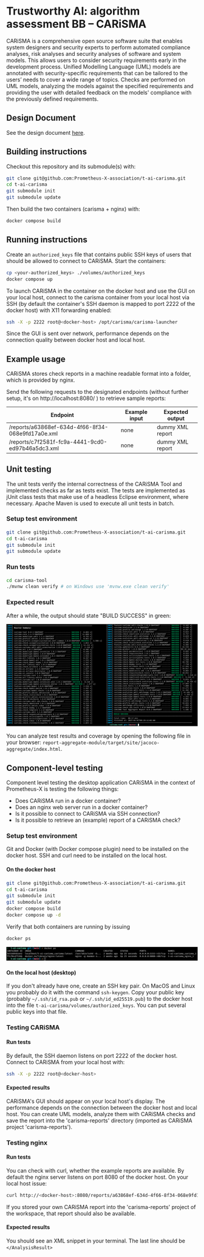 # Trustworthy AI: algorithm assessment BB – CARiSMA

CARiSMA is a comprehensive open source software suite that enables system designers and security experts to perform automated compliance analyses, risk analyses and security analyses of software and system models. This allows users to consider security requirements early in the development process. Unified Modelling Language (UML) models are annotated with security-specific requirements that can be tailored to the users’ needs to cover a wide range of topics. Checks are performed on UML models, analyzing the models against the specified requirements and providing the user with detailed feedback on the models' compliance with the previously defined requirements.

## Design Document
See the design document [here](docs/).

## Building instructions

Checkout this repository and its submodule(s) with:

```bash
git clone git@github.com:Prometheus-X-association/t-ai-carisma.git
cd t-ai-carisma
git submodule init
git submodule update
```

Then build the two containers (carisma + nginx) with:

```bash
docker compose build
```

## Running instructions

Create an `authorized_keys` file that contains public SSH keys of users that should be allowed to connect to CARiSMA. Start the containers:

```bash
cp <your-authorized_keys> ./volumes/authorized_keys
docker compose up
```

To launch CARiSMA in the container on the docker host and use the GUI on your local host, connect to the carisma container from your local host via SSH (by default the container's SSH daemon is mapped to port 2222 of the docker host) with X11 forwarding enabled:

```bash
ssh -X -p 2222 root@<docker-host> /opt/carisma/carisma-launcher
```

Since the GUI is sent over network, performance depends on the connection quality between docker host and local host.

## Example usage

CARiSMA stores check reports in a machine readable format into a folder, which is provided by nginx.

Send the following requests to the designated endpoints (without further setup, it's on http://localhost:8080/ ) to retrieve sample reports:

| Endpoint                                          | Example input | Expected output  |
|---------------------------------------------------|---------------|------------------|
| /reports/a63868ef-634d-4f66-8f34-068e9fd17a0e.xml | none          | dummy XML report |
| /reports/c7f2581f-fc9a-4441-9cd0-ed97b46a5dc3.xml | none          | dummy XML report |


## Unit testing
The unit tests verify the internal correctness of the CARiSMA Tool and implemented checks as far as tests exist. The tests are implemented as jUnit class tests that make use of a headless Eclipse environment, where necessary. Apache Maven is used to execute all unit tests in batch.


### Setup test environment
```bash
git clone git@github.com:Prometheus-X-association/t-ai-carisma.git
cd t-ai-carisma
git submodule init
git submodule update
```

### Run tests
```bash
cd carisma-tool
./mvnw clean verify # on Windows use 'mvnw.exe clean verify'
```

### Expected result
After a while, the output should state "BUILD SUCCESS" in green:

![Figure: Output of successful jUnit tests](docs/images/mvn-clean-verify-results.png)

You can analyze test results and coverage by opening the following file in your browser: `report-aggregate-module/target/site/jacoco-aggregate/index.html`.

## Component-level testing
Component level testing the desktop application CARiSMA in the context of Prometheus-X is testing the following things:

- Does CARiSMA run in a docker container?
- Does an nginx web server run in a docker container?
- Is it possible to connect to CARiSMA via SSH connection?
- Is it possible to retrieve an (example) report of a CARiSMA check?

### Setup test environment
Git and Docker (with Docker compose plugin) need to be installed on the docker host. SSH and curl need to be installed on the local host.

#### On the docker host

```bash
git clone git@github.com:Prometheus-X-association/t-ai-carisma.git
cd t-ai-carisma
git submodule init
git submodule update
docker compose build
docker compose up -d
```

Verify that both containers are running by issuing 
```bash
docker ps
```

![Figure: Output of docker ps](docs/images/docker-ps-output.png)

#### On the local host (desktop)

If you don't already have one, create an SSH key pair. On MacOS and Linux you probably do it with the command `ssh-keygen`. Copy your public key (probably `~/.ssh/id_rsa.pub` or `~/.ssh/id_ed25519.pub`) to the docker host into the file `t-ai-carisma/volumes/authorized_keys`. You can put several public keys into that file.

### Testing CARiSMA
#### Run tests

By default, the SSH daemon listens on port 2222 of the docker host. Connect to CARiSMA from your local host with:

```bash
ssh -X -p 2222 root@<docker-host>
```

#### Expected results
CARiSMA's GUI should appear on your local host's display. The performance depends on the connection between the docker host and local host. You can create UML models, analyze them with CARiSMA checks and save the report into the 'carisma-reports' directory (imported as CARiSMA project 'carisma-reports').
 
### Testing nginx
#### Run tests
You can check with curl, whether the example reports are available. By default the nginx server listens on port 8080 of the docker host. On your local host issue:
```bash
curl http://<docker-host>:8080/reports/a63868ef-634d-4f66-8f34-068e9fd17a0e.xml
```

If you stored your own CARiSMA report into the 'carisma-reports' project of the workspace, that report should also be available.

#### Expected results
You should see an XML snippet in your terminal. The last line should be `</AnalysisResult>`
